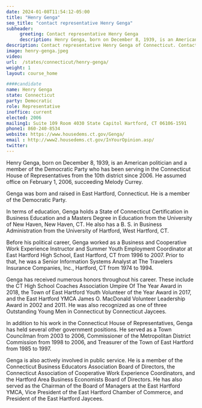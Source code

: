 ```yaml
---
date: 2024-01-08T11:54:12-05:00
title: "Henry Genga"
seo_title: "contact representative Henry Genga"
subheader:
     greeting: Contact representative Henry Genga
     description: Henry Genga, born on December 8, 1939, is an American politician who has been serving in the Connecticut House of Representatives from the 10th district since 2006. He assumed office on February 1, 2006, succeeding Melody Currey.
description: Contact representative Henry Genga of Connecticut. Contact information for Henry Genga includes email address, phone number, and mailing address.
image: henry-genga.jpeg
video:
url:  /states/connecticut/henry-genga/
weight: 1
layout: course_home

####candidate
name: Henry Genga
state: Connecticut
party: Democratic
role: Representative
inoffice: current
elected: 2006
mailing1: Suite 109 Room 4030 State Capitol Hartford, CT 06106-1591
phone1: 860-240-8534
website: https://www.housedems.ct.gov/Genga/
email : http://www2.housedems.ct.gov/InYourOpinion.asp/
twitter:
---
```


Henry Genga, born on December 8, 1939, is an American politician and a member of the Democratic Party who has been serving in the Connecticut House of Representatives from the 10th district since 2006. He assumed office on February 1, 2006, succeeding Melody Currey.

Genga was born and raised in East Hartford, Connecticut. He is a member of the Democratic Party.

In terms of education, Genga holds a State of Connecticut Certification in Business Education and a Masters Degree in Education from the University of New Haven, New Haven, CT. He also has a B. S. in Business Administration from the University of Hartford, West Hartford, CT.

Before his political career, Genga worked as a Business and Cooperative Work Experience Instructor and Summer Youth Employment Coordinator at East Hartford High School, East Hartford, CT from 1996 to 2007. Prior to that, he was a Senior Information Systems Analyst at The Travelers Insurance Companies, Inc., Hartford, CT from 1974 to 1994.

Genga has received numerous honors throughout his career. These include the CT High School Coaches Association Umpire Of The Year Award in 2018, the Town of East Hartford Youth Volunteer of the Year Award in 2017, and the East Hartford YMCA James O. MacDonald Volunteer Leadership Award in 2002 and 2011. He was also recognized as one of three Outstanding Young Men in Connecticut by Connecticut Jaycees.

In addition to his work in the Connecticut House of Representatives, Genga has held several other government positions. He served as a Town Councilman from 2003 to 2006, Commissioner of the Metropolitan District Commission from 1998 to 2006, and Treasurer of the Town of East Hartford from 1985 to 1997.

Genga is also actively involved in public service. He is a member of the Connecticut Business Educators Association Board of Directors, the Connecticut Association of Cooperative Work Experience Coordinators, and the Hartford Area Business Economists Board of Directors. He has also served as the Chairman of the Board of Managers at the East Hartford YMCA, Vice President of the East Hartford Chamber of Commerce, and President of the East Hartford Jaycees.
